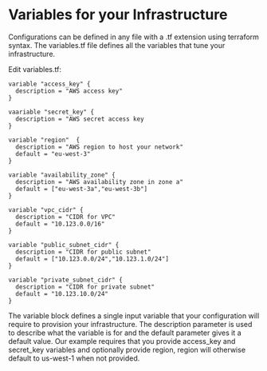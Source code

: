 # Variables for your Infrastructure

Configurations can be defined in any file with a .tf extension using terraform syntax. 
The variables.tf file defines all the variables that tune your infrastructure.

Edit variables.tf:
```console
variable "access_key" {
  description = "AWS access key"
}

vaariable "secret_key" {
  description = "AWS secret access key
}

variable "region"  {
  description = "AWS region to host your network"
  default = "eu-west-3"
}

variable "availability_zone" {
  description = "AWS availability zone in zone a"
  default = ["eu-west-3a","eu-west-3b"]
}

variable "vpc_cidr" {
  description = "CIDR for VPC"
  default = "10.123.0.0/16"
}

variable "public_subnet_cidr" {
  description = "CIDR for public subnet"
  default = ["10.123.0.0/24","10.123.1.0/24"]
}

variable "private_subnet_cidr" {
  description = "CIDR for private subnet"
  default = "10.123.10.0/24"
}
```

The variable block defines a single input variable that your configuration will require to provision your infrastructure. The description parameter is used to describe what the variable is for and the default parameter gives it a default value. Our example requires that you provide access_key and secret_key variables and optionally provide region, region will otherwise default to us-west-1 when not provided.

